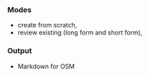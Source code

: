 
### Modes

- create from scratch, 
- review existing (long form and short form),

### Output

- Markdown for OSM